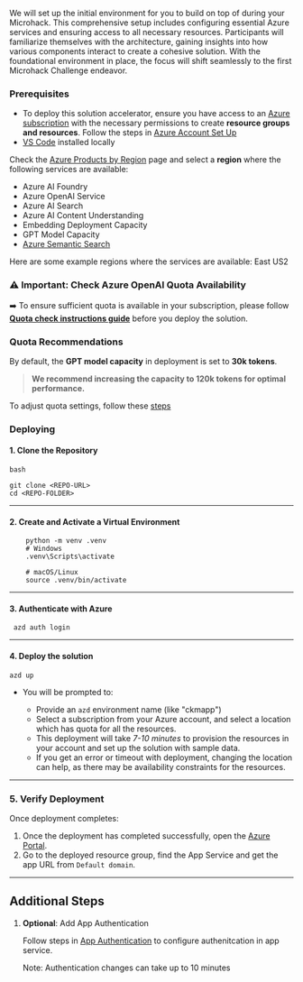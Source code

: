 
We will set up the initial environment for you to build on top of during your Microhack. This comprehensive setup includes configuring essential Azure services and ensuring access to all necessary resources. Participants will familiarize themselves with the architecture, gaining insights into how various components interact to create a cohesive solution. With the foundational environment in place, the focus will shift seamlessly to the first Microhack Challenge endeavor. 

### **Prerequisites**

- To deploy this solution accelerator, ensure you have access to an [Azure subscription](https://azure.microsoft.com/free/) with the necessary permissions to create **resource groups and resources**. Follow the steps in  [Azure Account Set Up](../../../../../documents/AzureAccountSetUp.md)
- [VS Code](https://code.visualstudio.com/download) installed locally


Check the [Azure Products by Region](https://azure.microsoft.com/en-us/explore/global-infrastructure/products-by-region/?products=all&regions=all) page and select a **region** where the following services are available:  

- Azure AI Foundry 
- Azure OpenAI Service 
- Azure AI Search
- Azure AI Content Understanding
- Embedding Deployment Capacity  
- GPT Model Capacity
- [Azure Semantic Search](../../../../../documents/AzureSemanticSearchRegion.md)  

Here are some example regions where the services are available: East US2

### ⚠️ Important: Check Azure OpenAI Quota Availability  

➡️ To ensure sufficient quota is available in your subscription, please follow **[Quota check instructions guide](../../../../../documents/QuotaCheck.md)** before you deploy the solution.


### Quota Recommendations  
By default, the **GPT model capacity** in deployment is set to **30k tokens**.  
> **We recommend increasing the capacity to 120k tokens for optimal performance.** 

To adjust quota settings, follow these [steps](../../../../../documents/AzureGPTQuotaSettings.md)  



### Deploying

#### 1. Clone the Repository

    bash

    git clone <REPO-URL>
    cd <REPO-FOLDER> 

---

#### 2. Create and Activate a Virtual Environment
        python -m venv .venv
        # Windows
        .venv\Scripts\activate
        
        # macOS/Linux
        source .venv/bin/activate

---

#### 3. Authenticate with Azure
     azd auth login

---

#### 4.  Deploy the solution
    azd up


- You will be prompted to: 

    - Provide an `azd` environment name (like "ckmapp")
    - Select a subscription from your Azure account, and select a location which has quota for all the resources. 
    - This deployment will take *7-10 minutes* to provision the resources in your account and set up the solution with sample data. 
    - If you get an error or timeout with deployment, changing the location can help, as there may be availability constraints for the resources.
---

### 5. Verify Deployment
Once deployment completes:

1. Once the deployment has completed successfully, open the [Azure Portal](https://portal.azure.com/). 
2. Go to the deployed resource group, find the App Service and get the app URL from `Default domain`.

---

<h2>
Additional Steps
</h2>

1. **Optional**: Add App Authentication
   
    Follow steps in [App Authentication](../../../../../documents/AppAuthentication.md) to configure authenitcation in app service.

    Note: Authentication changes can take up to 10 minutes 
